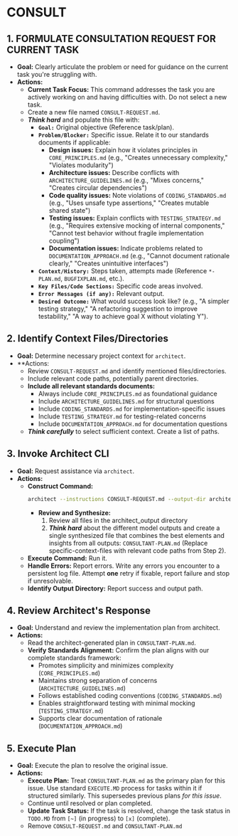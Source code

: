 # CONSULT
## 1. FORMULATE CONSULTATION REQUEST FOR CURRENT TASK
- **Goal:** Clearly articulate the problem or need for guidance on the current task you're struggling with.
- **Actions:**
    - **Current Task Focus:** This command addresses the task you are actively working on and having difficulties with. Do not select a new task.
    - Create a new file named `CONSULT-REQUEST.md`.
    - ***Think hard*** and populate this file with:
        - **`Goal:`** Original objective (Reference task/plan).
        - **`Problem/Blocker:`** Specific issue. Relate it to our standards documents if applicable:
          - **Design issues:** Explain how it violates principles in `CORE_PRINCIPLES.md` (e.g., "Creates unnecessary complexity," "Violates modularity")
          - **Architecture issues:** Describe conflicts with `ARCHITECTURE_GUIDELINES.md` (e.g., "Mixes concerns," "Creates circular dependencies")
          - **Code quality issues:** Note violations of `CODING_STANDARDS.md` (e.g., "Uses unsafe type assertions," "Creates mutable shared state")
          - **Testing issues:** Explain conflicts with `TESTING_STRATEGY.md` (e.g., "Requires extensive mocking of internal components," "Cannot test behavior without fragile implementation coupling")
          - **Documentation issues:** Indicate problems related to `DOCUMENTATION_APPROACH.md` (e.g., "Cannot document rationale clearly," "Creates unintuitive interfaces")
        - **`Context/History:`** Steps taken, attempts made (Reference `*-PLAN.md`, `BUGFIXPLAN.md`, etc.).
        - **`Key Files/Code Sections:`** Specific code areas involved.
        - **`Error Messages (if any):`** Relevant output.
        - **`Desired Outcome:`** What would success look like? (e.g., "A simpler testing strategy," "A refactoring suggestion to improve testability," "A way to achieve goal X without violating Y").

## 2. Identify Context Files/Directories
- **Goal:** Determine necessary project context for `architect`.
- **Actions:
    - Review `CONSULT-REQUEST.md` and identify mentioned files/directories.
    - Include relevant code paths, potentially parent directories.
    - **Include all relevant standards documents:**
      - Always include `CORE_PRINCIPLES.md` as foundational guidance
      - Include `ARCHITECTURE_GUIDELINES.md` for structural questions
      - Include `CODING_STANDARDS.md` for implementation-specific issues
      - Include `TESTING_STRATEGY.md` for testing-related concerns
      - Include `DOCUMENTATION_APPROACH.md` for documentation questions
    - ***Think carefully*** to select sufficient context. Create a list of paths.

## 3. Invoke Architect CLI
- **Goal:** Request assistance via `architect`.
- **Actions:**
    - **Construct Command:**
        ```bash
        architect --instructions CONSULT-REQUEST.md --output-dir architect_output --model gemini-2.5-pro-preview-03-25 --model gemini-2.5-pro-exp-03-25 --model gemini-2.0-flash docs/philosophy/ <specific-context-files>
        ```
        - **Review and Synthesize:**
            1. Review all files in the architect_output directory
            2. ***Think hard*** about the different model outputs and create a single synthesized file that combines the best elements and insights from all outputs: `CONSULTANT-PLAN.md`
        (Replace specific-context-files with relevant code paths from Step 2).
    - **Execute Command:** Run it.
    - **Handle Errors:** Report errors. Write any errors you encounter to a persistent log file. Attempt **one** retry if fixable, report failure and stop if unresolvable.
    - **Identify Output Directory:** Report success and output path.

## 4. Review Architect's Response
- **Goal:** Understand and review the implementation plan from architect.
- **Actions:**
    - Read the architect-generated plan in `CONSULTANT-PLAN.md`.
    - **Verify Standards Alignment:** Confirm the plan aligns with our complete standards framework:
      - Promotes simplicity and minimizes complexity (`CORE_PRINCIPLES.md`)
      - Maintains strong separation of concerns (`ARCHITECTURE_GUIDELINES.md`)
      - Follows established coding conventions (`CODING_STANDARDS.md`)
      - Enables straightforward testing with minimal mocking (`TESTING_STRATEGY.md`)
      - Supports clear documentation of rationale (`DOCUMENTATION_APPROACH.md`)

## 5. Execute Plan
- **Goal:** Execute the plan to resolve the original issue.
- **Actions:**
    - **Execute Plan:** Treat `CONSULTANT-PLAN.md` as the primary plan for this issue. Use standard `EXECUTE.MD` process for tasks within it if structured similarly. This supersedes previous plans *for this issue*.
    - Continue until resolved or plan completed.
    - **Update Task Status:** If the task is resolved, change the task status in `TODO.MD` from `[~]` (in progress) to `[x]` (complete).
    - Remove `CONSULT-REQUEST.md` and `CONSULTANT-PLAN.md`
